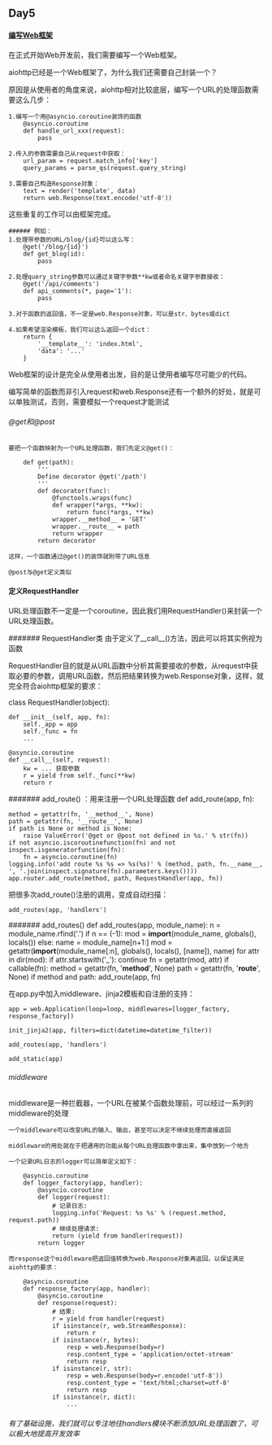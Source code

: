 ## Day5
#### [编写Web框架](http://www.liaoxuefeng.com/wiki/0014316089557264a6b348958f449949df42a6d3a2e542c000/001432339008728d0ddbe19ee594980be3f0644a9371894000)
在正式开始Web开发前，我们需要编写一个Web框架。

aiohttp已经是一个Web框架了，为什么我们还需要自己封装一个？

原因是从使用者的角度来说，aiohttp相对比较底层，编写一个URL的处理函数需要这么几步：
	
	1.编写一个用@asyncio.coroutine装饰的函数
		@asyncio.coroutine
		def handle_url_xxx(request):
			pass
	
	2.传入的参数需要自己从request中获取：
		url_param = request.match_info['key']
		query_params = parse_qs(request.query_string)
		
	3.需要自己构造Response对象：
		text = render('template', data)
		return web.Response(text.encode('utf-8'))
		
这些重复的工作可以由框架完成。

	###### 例如：
	1.处理带参数的URL/blog/{id}可以这么写：
		@get('/blog/{id}')
		def get_blog(id):
			pass
	
	2.处理query_string参数可以通过关键字参数**kw或者命名关键字参数接收：
		@get('/api/comments')
		def api_comments(*, page='1'):
			pass
	
	3.对于函数的返回值，不一定是web.Response对象，可以是str、bytes或dict
	
	4.如果希望渲染模板，我们可以这么返回一个dict：
		return {
			'__template__': 'index.html',
			'data': '...'
		}

Web框架的设计是完全从使用者出发，目的是让使用者编写尽可能少的代码。

编写简单的函数而非引入request和web.Response还有一个额外的好处，就是可以单独测试，否则，需要模拟一个request才能测试

###### @get和@post
	要把一个函数映射为一个URL处理函数，我们先定义@get()：
		
		def get(path):
			'''
			Define decorator @get('/path')
			'''
			def decorator(func):
				@functools.wraps(func)
				def wrapper(*args, **kw):
					return func(*args, **kw)
				wrapper.__method__ = 'GET'
				wrapper.__route__ = path
				return wrapper
			return decorator
		
	这样，一个函数通过@get()的装饰就附带了URL信息
	
	@post与@get定义类似
	
#### 定义RequestHandler
URL处理函数不一定是一个coroutine，因此我们用RequestHandler()来封装一个URL处理函数。

####### RequestHandler类
由于定义了__call__()方法，因此可以将其实例视为函数

RequestHandler目的就是从URL函数中分析其需要接收的参数，从request中获取必要的参数，调用URL函数，然后把结果转换为web.Response对象，这样，就完全符合aiohttp框架的要求：

class RequestHandler(object):

    def __init__(self, app, fn):
        self._app = app
        self._func = fn
        ...

    @asyncio.coroutine
    def __call__(self, request):
        kw = ... 获取参数
        r = yield from self._func(**kw)
        return r

####### add_route() ：用来注册一个URL处理函数
def add_route(app, fn):
    
	method = getattr(fn, '__method__', None)
    path = getattr(fn, '__route__', None)
    if path is None or method is None:
        raise ValueError('@get or @post not defined in %s.' % str(fn))
    if not asyncio.iscoroutinefunction(fn) and not inspect.isgeneratorfunction(fn):
        fn = asyncio.coroutine(fn)
    logging.info('add route %s %s => %s(%s)' % (method, path, fn.__name__, ', '.join(inspect.signature(fn).parameters.keys())))
    app.router.add_route(method, path, RequestHandler(app, fn))

把很多次add_route()注册的调用，变成自动扫描：
	
	add_routes(app, 'handlers')
####### add_routes()
def add_routes(app, module_name):
    n = module_name.rfind('.')
    if n == (-1):
        mod = __import__(module_name, globals(), locals())
    else:
        name = module_name[n+1:]
        mod = getattr(__import__(module_name[:n], globals(), locals(), [name]), name)
    for attr in dir(mod):
        if attr.startswith('_'):
            continue
        fn = getattr(mod, attr)
        if callable(fn):
            method = getattr(fn, '__method__', None)
            path = getattr(fn, '__route__', None)
            if method and path:
                add_route(app, fn)
				
在app.py中加入middleware、jinja2模板和自注册的支持：
	
	app = web.Application(loop=loop, middlewares=[logger_factory, response_factory])
	
	init_jinja2(app, filters=dict(datetime=datetime_filter))

	add_routes(app, 'handlers')

	add_static(app)
###### middleware
middleware是一种拦截器，一个URL在被某个函数处理前，可以经过一系列的middleware的处理
	
	一个middleware可以改变URL的输入、输出，甚至可以决定不继续处理而直接返回
	
	middleware的用处就在于把通用的功能从每个URL处理函数中拿出来，集中放到一个地方
	
	一个记录URL日志的logger可以简单定义如下：
		
		@asyncio.coroutine
		def logger_factory(app, handler):
			@asyncio.coroutine
			def logger(request):
				# 记录日志:
				logging.info('Request: %s %s' % (request.method, request.path))
				# 继续处理请求:
				return (yield from handler(request))
			return logger
			
	而response这个middleware把返回值转换为web.Response对象再返回，以保证满足aiohttp的要求：
		
		@asyncio.coroutine
		def response_factory(app, handler):
			@asyncio.coroutine
			def response(request):
				# 结果:
				r = yield from handler(request)
				if isinstance(r, web.StreamResponse):
					return r
				if isinstance(r, bytes):
					resp = web.Response(body=r)
					resp.content_type = 'application/octet-stream'
					return resp
				if isinstance(r, str):
					resp = web.Response(body=r.encode('utf-8'))
					resp.content_type = 'text/html;charset=utf-8'
					return resp
				if isinstance(r, dict):
					...
					
###### 有了基础设施，我们就可以专注地往handlers模块不断添加URL处理函数了，可以极大地提高开发效率